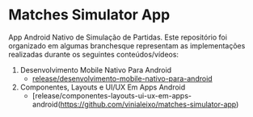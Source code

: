 # Matches Simulator App

App Android Nativo de Simulação de Partidas. Este repositório foi organizado em algumas branchesque representam as implementações  realizadas durante os seguintes conteúdos/vídeos:

1. Desenvolvimento Mobile Nativo Para Android
    - [release/desenvolvimento-mobile-nativo-para-android](https://github.com/vinialeixo/matches-simulator-app)
2. Componentes, Layouts e UI/UX Em Apps Android
    - [release/componentes-layouts-ui-ux-em-apps-android(https://github.com/vinialeixo/matches-simulator-app)
